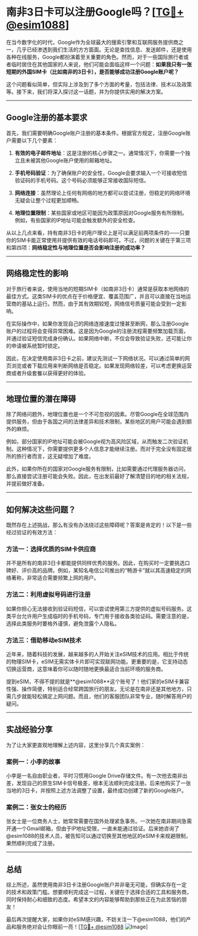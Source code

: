 # 南非3日卡可以注册Google吗？[[TG💪+ @esim1088](https://t.me/s/esim1088)]

在当今数字化的时代，Google作为全球最大的搜索引擎和互联网服务提供商之一，几乎已经渗透到我们生活的方方面面。无论是查找信息、发送邮件，还是使用各种在线服务，Google都扮演着至关重要的角色。然而，对于一些国际旅行者或者临时居住在其他国家的人来说，他们可能会面临这样一个问题：**如果我只有一张短期的外国SIM卡（比如南非的3日卡），是否能够成功注册Google账户呢？**

这个问题看似简单，但实际上涉及到了多个方面的考量，包括法律、技术以及政策等。接下来，我们将深入探讨这一话题，并为你提供实用的解决方案。

---

## Google注册的基本要求

首先，我们需要明确Google账户注册的基本条件。根据官方规定，注册Google账户需要以下几个要素：

1. **有效的电子邮件地址**：这是注册的核心步骤之一。通常情况下，你需要一个独立且未被其他Google账户使用的邮箱地址。
   
2. **手机号码验证**：为了确保账户的安全性，Google会要求输入一个可接收短信验证码的手机号码。这个号码必须能够正常接收国际短信。

3. **网络连接**：虽然理论上任何有网络的地方都可以尝试注册，但稳定的网络环境无疑会让整个过程更加顺畅。

4. **地理位置限制**：某些国家或地区可能因为政策原因对Google服务有所限制。例如，有些国家的IP地址可能会触发额外的安全检查。

从以上几点来看，持有南非3日卡的用户理论上是可以满足前两项条件的——只要你的SIM卡能正常使用并提供有效的电话号码即可。不过，问题的关键在于第三项和第四项：**网络稳定性与地理位置是否会影响注册的成功率？**

---

## 网络稳定性的影响

对于旅行者来说，使用当地的短期SIM卡（如南非3日卡）通常是获取本地网络的最佳方式。这类SIM卡的优点在于价格便宜、覆盖范围广，并且可以直接在当地运营商的基站上运行。然而，由于其有效期较短，网络信号质量可能会受到一定影响。

在实际操作中，如果你发现自己的网络连接速度过慢甚至断网，那么注册Google账户的过程将会变得异常困难。这是因为Google的注册流程需要频繁加载页面，并通过验证短信完成身份确认。如果网络中断，不仅会导致验证失败，还可能让你的申请被系统暂时锁定。

因此，在决定使用南非3日卡之前，建议先测试一下网络状况。可以通过简单的网页浏览或者下载应用来判断网络是否稳定。如果发现网络较差，可以考虑更换运营商或者升级套餐以获得更好的体验。

---

## 地理位置的潜在障碍

除了网络问题外，地理位置也是一个不可忽视的因素。尽管Google在全球范围内提供服务，但由于各国之间的法律差异和技术限制，某些地区的用户可能会遇到额外的麻烦。

例如，部分国家的IP地址可能会被Google视为高风险区域，从而触发二次验证机制。这种情况下，你需要提供更多个人信息才能继续注册。而对于完全没有固定居所的旅行者而言，这无疑增加了难度。

此外，如果你所在的国家对Google服务有限制，比如需要通过代理服务器访问，那么直接尝试注册可能会失败。因此，在出发前最好了解清楚目的地的相关法规，并提前做好准备。

---

## 如何解决这些问题？

既然存在上述挑战，那么有没有办法绕过这些障碍呢？答案是肯定的！以下是一些经过验证的有效方法：

### 方法一：选择优质的SIM卡供应商
并不是所有的南非3日卡都能提供同样优秀的服务。因此，在购买时一定要挑选口碑好、评价高的品牌。例如，某知名电信公司推出的“畅游卡”就以其高速稳定的网络著称，非常适合需要频繁上网的用户。

### 方法二：利用虚拟号码进行注册
如果你担心无法接收到验证码短信，可以尝试使用第三方提供的虚拟号码服务。这类平台允许用户生成临时的手机号码，专门用于接收各类验证码。需要注意的是，选择此类服务时要格外谨慎，避免泄露个人隐私。

### 方法三：借助移动eSIM技术
近年来，随着科技的发展，越来越多的人开始关注eSIM技术的应用。相比于传统的物理SIM卡，eSIM无需实体卡片即可实现联网功能。更重要的是，它支持动态切换运营商，这意味着你可以随时随地更换最适合当前环境的服务商。

提到eSIM，不得不提的就是**@esim1088**这个账号了！他们家的eSIM卡兼容性强、操作简便，特别适合经常跨国旅行的朋友。无论是在南非还是其他地方，只需几步就能轻松搞定上网问题。而且，他们的客服团队非常专业，随时解答用户的疑问。

---

## 实战经验分享

为了让大家更直观地理解上述内容，这里分享几个真实案例：

### 案例一：小李的故事
小李是一名自由职业者，平时习惯用Google Drive存储文件。有一次他去南非出差，发现自己的原生SIM卡信号极差，根本无法顺利完成注册。后来他购买了一张当地的3日卡，并按照上述方法调整了设置，最终成功创建了新的Google账户。

### 案例二：张女士的经历
张女士是一位商务人士，她常常需要在国外处理紧急事务。一次她在南非期间急需开通一个Gmail邮箱，但由于IP地址受限，一直未能通过验证。后来她咨询了@esim1088的技术人员，被告知可以通过切换至其他地区的eSIM卡来规避限制，果然顺利完成了注册。

---

## 总结

综上所述，虽然使用南非3日卡注册Google账户并非毫无可能，但确实存在一定的技术和政策门槛。想要顺利完成这一过程，关键在于选择合适的工具和服务商，同时保持耐心和细致的态度。希望本文的内容能够帮助到那些正在为此苦恼的朋友！

最后再次提醒大家，如果你对eSIM感兴趣，不妨关注一下@esim1088，他们的产品和服务绝对会让你眼前一亮！[[TG💪+ @esim1088](https://t.me/s/esim1088) ![Image](https://i.postimg.cc/4NQfJmqS/Snipaste-2025-05-13-00-14-12.png)]